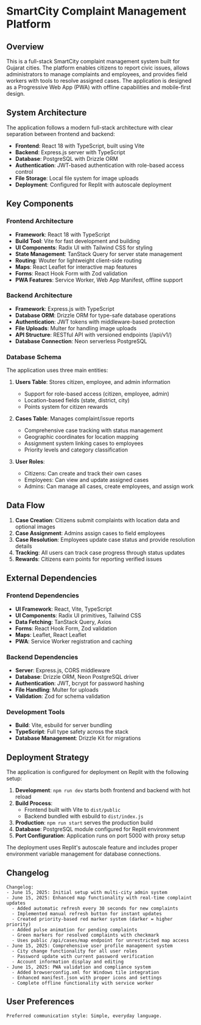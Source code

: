 # SmartCity Complaint Management Platform

## Overview

This is a full-stack SmartCity complaint management system built for Gujarat cities. The platform enables citizens to report civic issues, allows administrators to manage complaints and employees, and provides field workers with tools to resolve assigned cases. The application is designed as a Progressive Web App (PWA) with offline capabilities and mobile-first design.

## System Architecture

The application follows a modern full-stack architecture with clear separation between frontend and backend:

- **Frontend**: React 18 with TypeScript, built using Vite
- **Backend**: Express.js server with TypeScript
- **Database**: PostgreSQL with Drizzle ORM
- **Authentication**: JWT-based authentication with role-based access control
- **File Storage**: Local file system for image uploads
- **Deployment**: Configured for Replit with autoscale deployment

## Key Components

### Frontend Architecture
- **Framework**: React 18 with TypeScript
- **Build Tool**: Vite for fast development and building
- **UI Components**: Radix UI with Tailwind CSS for styling
- **State Management**: TanStack Query for server state management
- **Routing**: Wouter for lightweight client-side routing
- **Maps**: React Leaflet for interactive map features
- **Forms**: React Hook Form with Zod validation
- **PWA Features**: Service Worker, Web App Manifest, offline support

### Backend Architecture
- **Framework**: Express.js with TypeScript
- **Database ORM**: Drizzle ORM for type-safe database operations
- **Authentication**: JWT tokens with middleware-based protection
- **File Uploads**: Multer for handling image uploads
- **API Structure**: RESTful API with versioned endpoints (/api/v1/)
- **Database Connection**: Neon serverless PostgreSQL

### Database Schema
The application uses three main entities:

1. **Users Table**: Stores citizen, employee, and admin information
   - Support for role-based access (citizen, employee, admin)
   - Location-based fields (state, district, city)
   - Points system for citizen rewards

2. **Cases Table**: Manages complaint/issue reports
   - Comprehensive case tracking with status management
   - Geographic coordinates for location mapping
   - Assignment system linking cases to employees
   - Priority levels and category classification

3. **User Roles**:
   - Citizens: Can create and track their own cases
   - Employees: Can view and update assigned cases
   - Admins: Can manage all cases, create employees, and assign work

## Data Flow

1. **Case Creation**: Citizens submit complaints with location data and optional images
2. **Case Assignment**: Admins assign cases to field employees
3. **Case Resolution**: Employees update case status and provide resolution details
4. **Tracking**: All users can track case progress through status updates
5. **Rewards**: Citizens earn points for reporting verified issues

## External Dependencies

### Frontend Dependencies
- **UI Framework**: React, Vite, TypeScript
- **UI Components**: Radix UI primitives, Tailwind CSS
- **Data Fetching**: TanStack Query, Axios
- **Forms**: React Hook Form, Zod validation
- **Maps**: Leaflet, React Leaflet
- **PWA**: Service Worker registration and caching

### Backend Dependencies
- **Server**: Express.js, CORS middleware
- **Database**: Drizzle ORM, Neon PostgreSQL driver
- **Authentication**: JWT, bcrypt for password hashing
- **File Handling**: Multer for uploads
- **Validation**: Zod for schema validation

### Development Tools
- **Build**: Vite, esbuild for server bundling
- **TypeScript**: Full type safety across the stack
- **Database Management**: Drizzle Kit for migrations

## Deployment Strategy

The application is configured for deployment on Replit with the following setup:

1. **Development**: `npm run dev` starts both frontend and backend with hot reload
2. **Build Process**: 
   - Frontend built with Vite to `dist/public`
   - Backend bundled with esbuild to `dist/index.js`
3. **Production**: `npm run start` serves the production build
4. **Database**: PostgreSQL module configured for Replit environment
5. **Port Configuration**: Application runs on port 5000 with proxy setup

The deployment uses Replit's autoscale feature and includes proper environment variable management for database connections.

## Changelog

```
Changelog:
- June 15, 2025: Initial setup with multi-city admin system
- June 15, 2025: Enhanced map functionality with real-time complaint updates
  - Added automatic refresh every 30 seconds for new complaints
  - Implemented manual refresh button for instant updates
  - Created priority-based red marker system (darker = higher priority)
  - Added pulse animation for pending complaints
  - Green markers for resolved complaints with checkmark
  - Uses public /api/cases/map endpoint for unrestricted map access
- June 15, 2025: Comprehensive user profile management system
  - City change functionality for all user roles
  - Password update with current password verification
  - Account information display and editing
- June 15, 2025: PWA validation and compliance system
  - Added browserconfig.xml for Windows tile integration
  - Enhanced manifest.json with proper icons and settings
  - Complete offline functionality with service worker
```

## User Preferences

```
Preferred communication style: Simple, everyday language.
```
